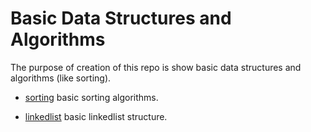 # Basic Data Structures and Algorithms
The purpose of creation of this repo is show basic data structures and algorithms (like sorting).

* [sorting](../main/sorting) basic sorting algorithms. 

* [linkedlist](../main/linkedlist) basic linkedlist structure.
